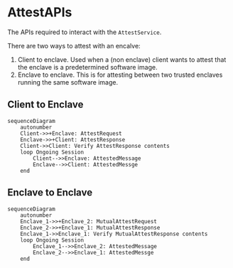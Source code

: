 # AttestAPIs

The APIs required to interact with the `AttestService`.

There are two ways to attest with an encalve:

1. Client to enclave. Used when a (non enclave) client wants to attest that the
   enclave is a predetermined software image.
2. Enclave to enclave. This is for attesting between two trusted enclaves
   running the same software image.

## Client to Enclave

```mermaid
sequenceDiagram
    autonumber
    Client->>+Enclave: AttestRequest
    Enclave->>+Client: AttestResponse
    Client->>Client: Verify AttestResponse contents
    loop Ongoing Session
        Client-->>Enclave: AttestedMessage
        Enclave-->>Client: AttestedMessge
    end
```

## Enclave to Enclave

```mermaid
sequenceDiagram
    autonumber
    Enclave_1->>+Enclave_2: MutualAttestRequest
    Enclave_2->>+Enclave_1: MutualAttestResponse
    Enclave_1->>Enclave_1: Verify MutualAttestResponse contents
    loop Ongoing Session
        Enclave_1-->>Enclave_2: AttestedMessage
        Enclave_2-->>Enclave_1: AttestedMessge
    end
```
